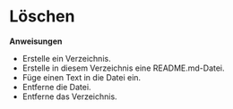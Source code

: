 # Löschen

**Anweisungen**
* Erstelle ein Verzeichnis.
* Erstelle in diesem Verzeichnis eine README.md-Datei.
* Füge einen Text in die Datei ein.
* Entferne die Datei.
* Entferne das Verzeichnis.
